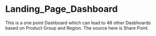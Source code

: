 # Landing_Page_Dashboard
This is a one point Dashboard which can lead to 48 other Dasbhoards based on Product Group and Region.
The source here is Share Point.

